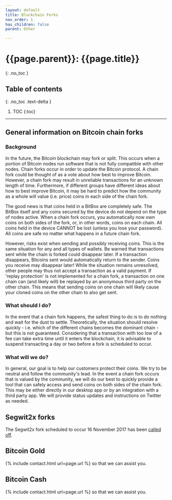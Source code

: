 ```yaml
---
layout: default
title: Blockchain Forks
nav_order: 1
has_children: false
parent: Other

---
```


# {{page.parent}}: {{page.title}}
{: .no_toc }

## Table of contents
{: .no_toc .text-delta }

1. TOC
{:toc}

---

## General information on Bitcoin chain forks

### Background
In the future, the Bitcoin blockchain may fork or split. This occurs when a portion of Bitcoin nodes run software that is not fully compatible with other nodes. Chain forks occur in order to update the Bitcoin protocol. A chain fork could be thought of as a vote about how best to improve Bitcoin. However, a chain fork may result in unreliable transactions for an unknown length of time. Furthermore, if different groups have different ideas about how to best improve Bitcoin, it may be hard to predict how the community as a whole will value (i.e. price) coins in each side of the chain fork.

The good news is that coins held in a BitBox are completely safe.
The BitBox itself and any coins secured by the device do not depend on the type of nodes active. When a chain fork occurs, you automatically now own coins on both sides of the fork, or, in other words, coins on each chain. All coins held in the device CANNOT be lost (unless you lose your password). All coins are safe no matter what happens in a future chain fork.

However, risks exist when sending and possibly receiving coins.
This is the same situation for any and all types of wallets. Be warned that transactions sent while the chain is forked could disappear later. If a transaction disappears, Bitcoins sent would automatically return to the sender. Coins you receive may disappear later! While the situation remains unresolved, other people may thus not accept a transaction as a valid payment. If 'replay protection' is not implemented for a chain fork, a transaction on one chain can (and likely will) be replayed by an anonymous third party on the other chain. This means that sending coins on one chain will likely cause your cloned coins on the other chain to also get sent.

### What should I do?
In the event that a chain fork happens, the safest thing to do is to do nothing and wait for the dust to settle. Theoretically, the situation should resolve quickly - i.e. which of the different chains becomes the dominant chain - but this is not guaranteed. Considering that a transaction with too low of a fee can take extra time until it enters the blockchain, it is advisable to suspend transacting a day or two before a fork is scheduled to occur.

### What will we do?
In general, our goal is to help our customers protect their coins. We try to be neutral and follow the community's lead. In the event a chain fork occurs that is valued by the community, we will do our best to quickly provide a tool that can safely access and send coins on both sides of the chain fork. This may be either directly in our desktop app or by an integration with a third party app. We will provide status updates and instructions on Twitter as needed.


## Segwit2x forks
The Segwit2x fork scheduled to occur 16 November 2017 has been [called off](https://lists.linuxfoundation.org/pipermail/bitcoin-segwit2x/2017-November/000685.html).

## Bitcoin Gold
{% include contact.html url=page.url %} so that we can assist you.

## Bitcoin Cash
{% include contact.html url=page.url %} so that we can assist you.
